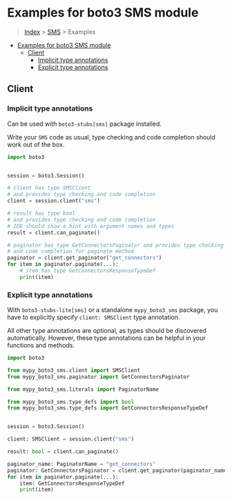 <a id="examples-for-boto3-sms-module"></a>

# Examples for boto3 SMS module

> [Index](../README.md) > [SMS](./README.md) > Examples

- [Examples for boto3 SMS module](#examples-for-boto3-sms-module)
  - [Client](#client)
    - [Implicit type annotations](#implicit-type-annotations)
    - [Explicit type annotations](#explicit-type-annotations)

<a id="client"></a>

## Client

<a id="implicit-type-annotations"></a>

### Implicit type annotations

Can be used with `boto3-stubs[sms]` package installed.

Write your `SMS` code as usual, type checking and code completion should work
out of the box.

```python
import boto3


session = boto3.Session()

# client has type SMSClient
# and provides type checking and code completion
client = session.client("sms")

# result has type bool
# and provides type checking and code completion
# IDE should show a hint with argument names and types
result = client.can_paginate()

# paginator has type GetConnectorsPaginator and provides type checking
# and code completion for paginate method
paginator = client.get_paginator("get_connectors")
for item in paginator.paginate(...):
    # item has type GetConnectorsResponseTypeDef
    print(item)
```

<a id="explicit-type-annotations"></a>

### Explicit type annotations

With `boto3-stubs-lite[sms]` or a standalone `mypy_boto3_sms` package, you have
to explicitly specify `client: SMSClient` type annotation.

All other type annotations are optional, as types should be discovered
automatically. However, these type annotations can be helpful in your functions
and methods.

```python
import boto3

from mypy_boto3_sms.client import SMSClient
from mypy_boto3_sms.paginator import GetConnectorsPaginator

from mypy_boto3_sms.literals import PaginatorName

from mypy_boto3_sms.type_defs import bool
from mypy_boto3_sms.type_defs import GetConnectorsResponseTypeDef


session = boto3.Session()

client: SMSClient = session.client("sms")

result: bool = client.can_paginate()

paginator_name: PaginatorName = "get_connectors"
paginator: GetConnectorsPaginator = client.get_paginator(paginator_name)
for item in paginator.paginate(...):
    item: GetConnectorsResponseTypeDef
    print(item)
```
